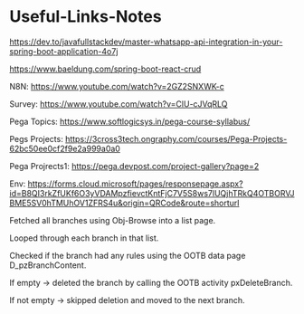 # Useful-Links-Notes

https://dev.to/javafullstackdev/master-whatsapp-api-integration-in-your-spring-boot-application-4o7j

https://www.baeldung.com/spring-boot-react-crud

N8N: https://www.youtube.com/watch?v=2GZ2SNXWK-c

Survey: https://www.youtube.com/watch?v=ClU-cJVqRLQ

Pega Topics: https://www.softlogicsys.in/pega-course-syllabus/

Pegs Projects: https://3cross3tech.ongraphy.com/courses/Pega-Projects-62bc50ee0cf2f9e2a999a0a0

Pega Projrects1: https://pega.devpost.com/project-gallery?page=2

Env: https://forms.cloud.microsoft/pages/responsepage.aspx?id=B8QI3rkZfUKf6O3yVDAMpzfievctKntFjC7V5S8ws7lUQjhTRkQ4OTBORVJBME5SV0hTMUhOV1ZFRS4u&origin=QRCode&route=shorturl


Fetched all branches using Obj-Browse into a list page.

Looped through each branch in that list.

Checked if the branch had any rules using the OOTB data page D_pzBranchContent.

If empty → deleted the branch by calling the OOTB activity pxDeleteBranch.

If not empty → skipped deletion and moved to the next branch.
